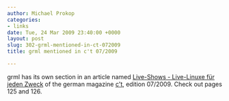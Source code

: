 ```yaml
---
author: Michael Prokop
categories:
- links
date: Tue, 24 Mar 2009 23:40:00 +0000
layout: post
slug: 302-grml-mentioned-in-ct-072009
title: grml mentioned in c't 07/2009

---
```

grml has its own section in an article named [Live\-Shows \- Live\-Linuxe für jeden Zweck](http://www.heise.de/ct/inhalt/2009/07/126/) of the
german magazine [c't](http://www.heise.de/ct/), edition 07/2009\. Check out pages 125 and 126\.